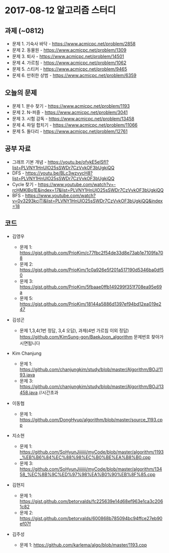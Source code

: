 # 2017-08-12 알고리즘 스터디

## 과제 (~0812)

* 문제 1. 기숙사 바닥 - https://www.acmicpc.net/problem/2858
* 문제 2. 동물원 - https://www.acmicpc.net/problem/1309
* 문제 3. 퇴사 - https://www.acmicpc.net/problem/14501
* 문제 4. 가르침 - https://www.acmicpc.net/problem/1062
* 문제 5. 스티커 - https://www.acmicpc.net/problem/9465
* 문제 6. 만취한 상범 - https://www.acmicpc.net/problem/6359

## 오늘의 문제

* 문제 1. 분수 찾기 - https://www.acmicpc.net/problem/1193 
* 문제 2. N-퍼즐 - https://www.acmicpc.net/problem/3041 
* 문제 3. 시험 감독 - https://www.acmicpc.net/problem/13458
* 문제 4. 파일 합치기 - https://www.acmicpc.net/problem/11066
* 문제 5. 돌다리 - https://www.acmicpc.net/problem/12761

## 공부 자료

* 그래프 기본 개념 - https://youtu.be/ofykE5elSfI?list=PLVNY1HnUlO25sSWDr7CzVvkOF3bUgkiQQ
* DFS - https://youtu.be/BLc3wzvycH8?list=PLVNY1HnUlO25sSWDr7CzVvkOF3bUgkiQQ
* Cycle 찾기 - https://www.youtube.com/watch?v=-rcHMKIBo1E&index=17&list=PLVNY1HnUlO25sSWDr7CzVvkOF3bUgkiQQ
* BFS - https://www.youtube.com/watch?v=0v3293kcjTI&list=PLVNY1HnUlO25sSWDr7CzVvkOF3bUgkiQQ&index=18

## 코드

* 김영우
  * 문제 1: <https://gist.github.com/PrioKim/c77fbc2f54de33d8e73ab1e7109fa708>
  * 문제 2: <https://gist.github.com/PrioKim/1c0a926e5f201a517190d5346ba0df50>
  * 문제 3: <https://gist.github.com/PrioKim/5fbaae0ffb149299f351f708ea95e69a>
  * 문제 5: <https://gist.github.com/PrioKim/18144a5886d1397ef94bd12ea019e247>
 
* 김성곤
  * 문제 1,3,4(1번 정답, 3,4 오답), 과제(4번 가르침 이외 정답)
  https://github.com/KimSung-gon/BaekJoon_algorithm 문제번호 찾아가시면됩니다

* Kim Chanjung
  * 문제 1: <https://github.com/chanjungkim/study/blob/master/Algorithm/BOJ/1193.java>
  * 문제 3: <https://github.com/chanjungkim/study/blob/master/Algorithm/BOJ/13458.java> //시간초과

* 이동협
  * 문제 1: https://github.com/DongHyup/algorithm/blob/master/source_1193.cpp

* 지소현
  * 문제 1: <https://github.com/SoHyunJiiiiiii/myCode/blob/master/algorithm/1193_%EB%B6%84%EC%88%98%EC%B0%BE%EA%B8%B0.cpp>
  * 문제 3: <https://github.com/SoHyunJiiiiiii/myCode/blob/master/algorithm/13458_%EC%8B%9C%ED%97%98%EA%B0%90%EB%8F%85.cpp>
  
* 김현지
  * 문제 1: <https://gist.github.com/betorvalds/fc225639e14d68ef963e1ca3c2061c82>
  * 문제 2: <https://gist.github.com/betorvalds/600868b785094bc94ffce27eb90ef07f>

* 김주성
  * 문제 1: https://github.com/karlema/algo/blob/master/1193.cpp
